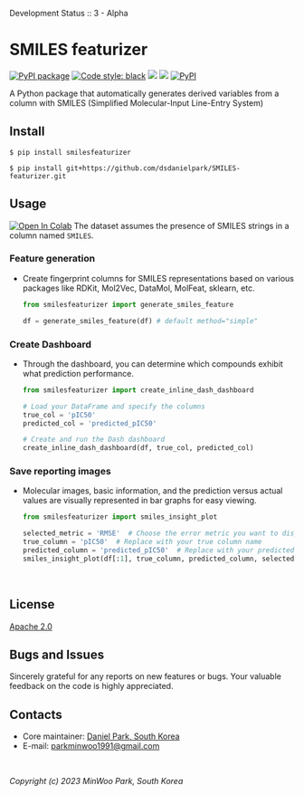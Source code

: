 Development Status :: 3 - Alpha


# SMILES featurizer

<p align="left">
<a href="https://github.com/dsdanielpark/SMILES-featurizer"><img alt="PyPI package" src="https://img.shields.io/badge/pypi-SMILES featurizer-black"></a>
<a href="https://github.com/psf/black"><img alt="Code style: black" src="https://img.shields.io/badge/code%20style-black-000000.svg"></a>
<a href="https://hits.seeyoufarm.com"><img src="https://hits.seeyoufarm.com/api/count/incr/badge.svg?url=https%3A%2F%2Fgithub.com%2Fdsdanielpark%2FSMILES-featurizer&count_bg=%23000000&title_bg=%23555555&icon=&icon_color=%23E7E7E7&title=hits&edge_flat=false"/></a>
<a href="https://github.com/dsdanielpark/SMILES-featurizer/stargazers"><img src="https://img.shields.io/github/stars/dsdanielpark/SMILES-featurizer?style=social"></a>
<a href="https://pypi.org/project/smilesfeaturizer/"><img alt="PyPI" src="https://img.shields.io/pypi/v/smilesfeaturizer"></a>
</p>

A Python package that automatically generates derived variables from a column with SMILES (Simplified Molecular-Input Line-Entry System)



## Install
```
$ pip install smilesfeaturizer
```
```
$ pip install git+https://github.com/dsdanielpark/SMILES-featurizer.git
```

## Usage 
[![Open In Colab](https://colab.research.google.com/assets/colab-badge.svg)](https://drive.google.com/file/d/1BHTtOEvl577FyrQ5kLK-yJ9h9EDVUvGg/view?usp=sharing) 
The dataset assumes the presence of SMILES strings in a column named `SMILES`.
### Feature generation
- Create fingerprint columns for SMILES representations based on various packages like RDKit, Mol2Vec, DataMol, MolFeat, sklearn, etc.

    ```python
    from smilesfeaturizer import generate_smiles_feature

    df = generate_smiles_feature(df) # default method="simple"
    ```

### Create Dashboard 
- Through the dashboard, you can determine which compounds exhibit what prediction performance. 

    ```python
    from smilesfeaturizer import create_inline_dash_dashboard

    # Load your DataFrame and specify the columns
    true_col = 'pIC50'
    predicted_col = 'predicted_pIC50'

    # Create and run the Dash dashboard
    create_inline_dash_dashboard(df, true_col, predicted_col)
    ```

### Save reporting images
- Molecular images, basic information, and the prediction versus actual values are visually represented in bar graphs for easy viewing.
    ```python
    from smilesfeaturizer import smiles_insight_plot

    selected_metric = 'RMSE'  # Choose the error metric you want to display
    true_column = 'pIC50'  # Replace with your true column name
    predicted_column = 'predicted_pIC50'  # Replace with your predicted column name
    smiles_insight_plot(df[:1], true_column, predicted_column, selected_metric, 'output_folder', show=True)
    ```

<br>

## License
[Apache 2.0](https://opensource.org/license/apache-2-0/) <br>


## Bugs and Issues
Sincerely grateful for any reports on new features or bugs. Your valuable feedback on the code is highly appreciated.

## Contacts
- Core maintainer: [Daniel Park, South Korea](https://github.com/DSDanielPark) <br>
- E-mail: parkminwoo1991@gmail.com <br>

<br>

*Copyright (c) 2023 MinWoo Park, South Korea*<br>
